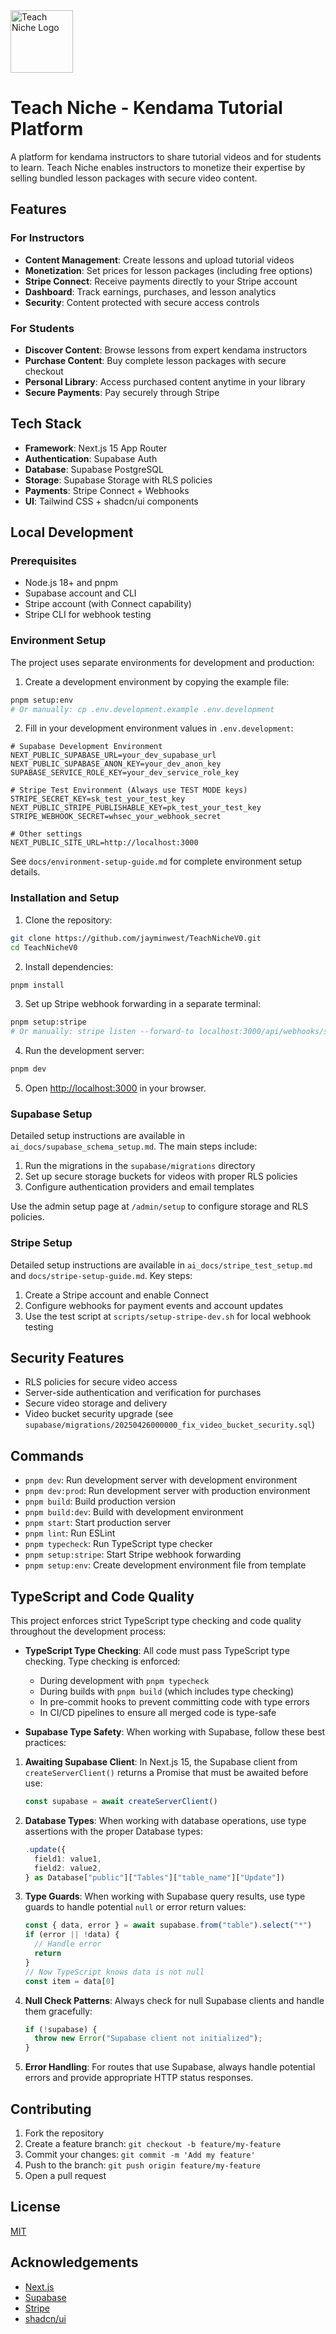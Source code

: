 <img src="public/favicon.png" alt="Teach Niche Logo" width="100" height="100" />

# Teach Niche - Kendama Tutorial Platform

A platform for kendama instructors to share tutorial videos and for students to learn. Teach Niche enables instructors to monetize their expertise by selling bundled lesson packages with secure video content.

## Features

### For Instructors
- **Content Management**: Create lessons and upload tutorial videos
- **Monetization**: Set prices for lesson packages (including free options)
- **Stripe Connect**: Receive payments directly to your Stripe account
- **Dashboard**: Track earnings, purchases, and lesson analytics
- **Security**: Content protected with secure access controls

### For Students
- **Discover Content**: Browse lessons from expert kendama instructors
- **Purchase Content**: Buy complete lesson packages with secure checkout
- **Personal Library**: Access purchased content anytime in your library
- **Secure Payments**: Pay securely through Stripe

## Tech Stack

- **Framework**: Next.js 15 App Router
- **Authentication**: Supabase Auth
- **Database**: Supabase PostgreSQL
- **Storage**: Supabase Storage with RLS policies
- **Payments**: Stripe Connect + Webhooks
- **UI**: Tailwind CSS + shadcn/ui components

## Local Development

### Prerequisites

- Node.js 18+ and pnpm
- Supabase account and CLI
- Stripe account (with Connect capability)
- Stripe CLI for webhook testing

### Environment Setup

The project uses separate environments for development and production:

1. Create a development environment by copying the example file:

```bash
pnpm setup:env
# Or manually: cp .env.development.example .env.development
```

2. Fill in your development environment values in `.env.development`:

```
# Supabase Development Environment
NEXT_PUBLIC_SUPABASE_URL=your_dev_supabase_url
NEXT_PUBLIC_SUPABASE_ANON_KEY=your_dev_anon_key
SUPABASE_SERVICE_ROLE_KEY=your_dev_service_role_key

# Stripe Test Environment (Always use TEST MODE keys)
STRIPE_SECRET_KEY=sk_test_your_test_key
NEXT_PUBLIC_STRIPE_PUBLISHABLE_KEY=pk_test_your_test_key
STRIPE_WEBHOOK_SECRET=whsec_your_webhook_secret

# Other settings
NEXT_PUBLIC_SITE_URL=http://localhost:3000
```

See `docs/environment-setup-guide.md` for complete environment setup details.

### Installation and Setup

1. Clone the repository:
```bash
git clone https://github.com/jayminwest/TeachNicheV0.git
cd TeachNicheV0
```

2. Install dependencies:
```bash
pnpm install
```

3. Set up Stripe webhook forwarding in a separate terminal:
```bash
pnpm setup:stripe
# Or manually: stripe listen --forward-to localhost:3000/api/webhooks/stripe
```

4. Run the development server:
```bash
pnpm dev
```

5. Open [http://localhost:3000](http://localhost:3000) in your browser.

### Supabase Setup

Detailed setup instructions are available in `ai_docs/supabase_schema_setup.md`. The main steps include:

1. Run the migrations in the `supabase/migrations` directory
2. Set up secure storage buckets for videos with proper RLS policies
3. Configure authentication providers and email templates

Use the admin setup page at `/admin/setup` to configure storage and RLS policies.

### Stripe Setup

Detailed setup instructions are available in `ai_docs/stripe_test_setup.md` and `docs/stripe-setup-guide.md`. Key steps:

1. Create a Stripe account and enable Connect
2. Configure webhooks for payment events and account updates
3. Use the test script at `scripts/setup-stripe-dev.sh` for local webhook testing

## Security Features

- RLS policies for secure video access
- Server-side authentication and verification for purchases
- Secure video storage and delivery
- Video bucket security upgrade (see `supabase/migrations/20250426000000_fix_video_bucket_security.sql`)

## Commands

- `pnpm dev`: Run development server with development environment
- `pnpm dev:prod`: Run development server with production environment
- `pnpm build`: Build production version
- `pnpm build:dev`: Build with development environment
- `pnpm start`: Start production server
- `pnpm lint`: Run ESLint
- `pnpm typecheck`: Run TypeScript type checker
- `pnpm setup:stripe`: Start Stripe webhook forwarding
- `pnpm setup:env`: Create development environment file from template

## TypeScript and Code Quality

This project enforces strict TypeScript type checking and code quality throughout the development process:

- **TypeScript Type Checking**: All code must pass TypeScript type checking. Type checking is enforced:
  - During development with `pnpm typecheck`
  - During builds with `pnpm build` (which includes type checking)
  - In pre-commit hooks to prevent committing code with type errors
  - In CI/CD pipelines to ensure all merged code is type-safe

- **Supabase Type Safety**: When working with Supabase, follow these best practices:

1. **Awaiting Supabase Client**: In Next.js 15, the Supabase client from `createServerClient()` returns a Promise that must be awaited before use:
   ```typescript
   const supabase = await createServerClient()
   ```

2. **Database Types**: When working with database operations, use type assertions with the proper Database types:
   ```typescript
   .update({
     field1: value1,
     field2: value2,
   } as Database["public"]["Tables"]["table_name"]["Update"])
   ```

3. **Type Guards**: When working with Supabase query results, use type guards to handle potential `null` or error return values:
   ```typescript
   const { data, error } = await supabase.from("table").select("*")
   if (error || !data) {
     // Handle error
     return
   }
   // Now TypeScript knows data is not null
   const item = data[0]
   ```

4. **Null Check Patterns**: Always check for null Supabase clients and handle them gracefully:
   ```typescript
   if (!supabase) {
     throw new Error("Supabase client not initialized");
   }
   ```

5. **Error Handling**: For routes that use Supabase, always handle potential errors and provide appropriate HTTP status responses.

## Contributing

1. Fork the repository
2. Create a feature branch: `git checkout -b feature/my-feature`
3. Commit your changes: `git commit -m 'Add my feature'`
4. Push to the branch: `git push origin feature/my-feature`
5. Open a pull request

## License

[MIT](LICENSE)

## Acknowledgements

- [Next.js](https://nextjs.org/)
- [Supabase](https://supabase.com/)
- [Stripe](https://stripe.com/)
- [shadcn/ui](https://ui.shadcn.com/)
